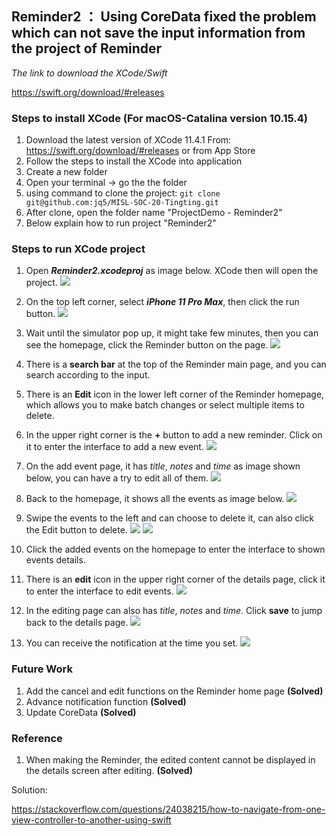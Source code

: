 ## Reminder2 ： Using CoreData fixed the problem which can not save the input information from the project of Reminder

_The link to download the XCode/Swift_

https://swift.org/download/#releases

### Steps to install XCode (For macOS-Catalina version 10.15.4)

1. Download the latest version of XCode 11.4.1
   From: https://swift.org/download/#releases
   or from App Store
2. Follow the steps to install the XCode into application
3. Create a new folder
4. Open your terminal -> go the the folder
5. using command to clone the project: ```git clone git@github.com:jq5/MISL-SOC-20-Tingting.git```
6. After clone, open the folder name "ProjectDemo - Reminder2"
7. Below explain how to run project "Reminder2"

### Steps to run XCode project

1. Open ***Reminder2.xcodeproj*** as image below. XCode then will open the project.
![](../Screenshot/Reminder2/FolderReminder2.png)

2.  On the top left corner, select ***iPhone 11 Pro Max***, then click the run button.
![](../Screenshot/Reminder2/RunReminder2.png)

3. Wait until the simulator pop up, it might take few minutes, then you can see the homepage, click the Reminder button on the page.
![](../Screenshot/Reminder2/HomeReminder2.png)

4. There is a **search bar** at the top of the Reminder main page, and you can search according to the input.

5. There is an **Edit** icon in the lower left corner of the Reminder homepage, which allows you to make batch changes or select multiple items to delete.

6. In the upper right corner is the **+** button to add a new reminder. Click on it to enter the interface to add a new event.
![](../Screenshot/Reminder2/ButtonReminder2.png)

7. On the add event page, it has *title*, *notes* and *time* as image shown below, you can have a try to edit all of them.
![](../Screenshot/Reminder2/AddReminder2.png)

8. Back to the homepage, it shows all the events as image below. 
![](../Screenshot/Reminder2/DetailReminder2.png)

9. Swipe the events to the left and can choose to delete it, can also click the Edit button to delete.
![](../Screenshot/Reminder2/DeleteReminder2_1.png)
![](../Screenshot/Reminder2/DeleteReminder2_2.png)

10. Click the added events on the homepage to enter the interface to shown events details.

11. There is an **edit** icon in the upper right corner of the details page, click it to enter the interface to edit events.
![](../Screenshot/Reminder2/EditReminder2.png)

12. In the editing page can also has *title*, *notes* and *time*. Click **save** to jump back to the details page.
![](../Screenshot/Reminder2/DetailpageReminder2.png)

13. You can receive the notification at the time you set.
![](../Screenshot/Reminder2/NotificationReminder2.png)


### Future Work

1. Add the cancel and edit functions on the Reminder home page **(Solved)**
2. Advance notification function **(Solved)**
3. Update CoreData **(Solved)**

### Reference

1. When making the Reminder, the edited content cannot be displayed in the details screen after editing. **(Solved)**

Solution: 

https://stackoverflow.com/questions/24038215/how-to-navigate-from-one-view-controller-to-another-using-swift